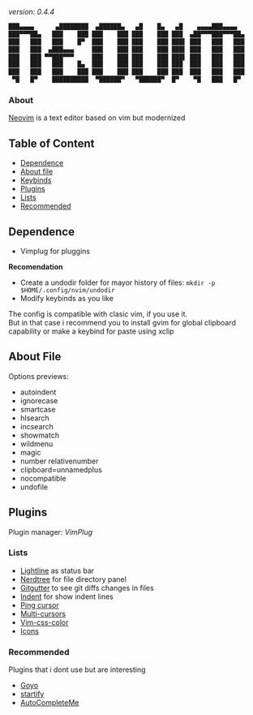 *version: 0.4.4*<br>
<!--
<img src="https://seekvectorlogo.net/wp-content/uploads/2020/02/vim-vector-logo.png" align=center height=300px>
-->
```bash
███▄▄▄▄      ▄████████  ▄██████▄   ▄█    █▄   ▄█    ▄▄▄▄███▄▄▄▄   
███▀▀▀██▄   ███    ███ ███    ███ ███    ███ ███  ▄██▀▀▀███▀▀▀██▄
███   ███   ███    █▀  ███    ███ ███    ███ ███▌ ███   ███   ███
███   ███  ▄███▄▄▄     ███    ███ ███    ███ ███▌ ███   ███   ███
███   ███ ▀▀███▀▀▀     ███    ███ ███    ███ ███▌ ███   ███   ███ 
███   ███   ███    █▄  ███    ███ ███    ███ ███  ███   ███   ███
███   ███   ███    ███ ███    ███ ███    ███ ███  ███   ███   ███
 ▀█   █▀    ██████████  ▀██████▀   ▀██████▀  █▀    ▀█   ███   █▀  

```

### About
[Neovim](https://neovim.io/) is a text editor based on vim but modernized


## Table of Content
+ [Dependence](#Dependence)
+ [About file](#About-file)
+ [Keybinds](#Keybinds)
+ [Plugins](#Plugins)
 + [Lists](#List)
 + [Recommended](#Recommended)

## Dependence
+ Vimplug for pluggins

**Recomendation**
+ Create a undodir folder for mayor history of files:
`mkdir -p $HOME/.config/nvim/undodir`
+ Modify keybinds as you like

The config is compatible with clasic vim, if you use it.<br>
But in that case i recommend you to install gvim for global clipboard capability or make a keybind for paste using xclip

## About File
Options previews:
+ autoindent
+ ignorecase
+ smartcase
+ hlsearch
+ incsearch
+ showmatch
+ wildmenu
+ magic
+ number relativenumber
+ clipboard=unnamedplus
+ nocompatible
+ undofile

## Plugins
Plugin manager: *VimPlug*

### Lists
+ [Lightline](https://github.com/itchyny/lightline.vim) as status bar
+ [Nerdtree](https://github.com/preservim/nerdtree) for file directory panel
+ [Gitgutter](https://github.com/airblade/vim-gitgutter) to see git diffs changes in files
+ [Indent](https://github.com/Yggdroot/indentLine) for show indent lines
+ [Ping cursor](https://github.com/uptech/vim-ping-cursor)
+ [Multi-cursors](https://github.com/mg979/vim-visual-multi)
+ [Vim-css-color](https://github.com/ap/vim-css-color)
+ [Icons](https://github.com/ryanoasis/vim-devicons)


### Recommended
Plugins that i dont use but are interesting
+ [Goyo](https://github.com/junegunn/goyo.vim)
+ [startify](https://github.com/mhinz/vim-startify)
+ [AutoCompleteMe](https://github.com/ajh17/VimCompletesMe)
